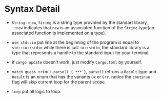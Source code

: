 # Syntax Detail

- `String::new`, `String` is a string type provided by the standart library, `::new` indicates that `new` is an associated function of the `String` type(an associated function is implemented on a type).

- `use std::io` put line at the beginning of the program is equal to `std::io::stdin` while there is just `io::stdin`, the standard library is a type that represents a handle to the standard input for your terminal.

- if `cargo update` doesn't work, just modify `Cargo.toml` by yourself.

- `match guess.trim().parse() { *** }`, `parse()` retruns a `Result` type and `Result` is an enum that has the variants `Ok` or `Err`. notice the `continue` flag will skip current loop for the parent scope.

- `loop` put all logic to loop.
